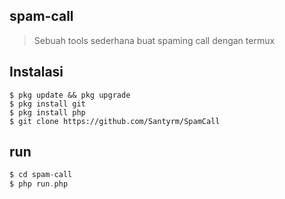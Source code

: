 ## spam-call
> Sebuah tools sederhana buat spaming call dengan termux
## Instalasi
```
$ pkg update && pkg upgrade
$ pkg install git
$ pkg install php
$ git clone https://github.com/Santyrm/SpamCall
```
## run
```php
$ cd spam-call
$ php run.php
```
